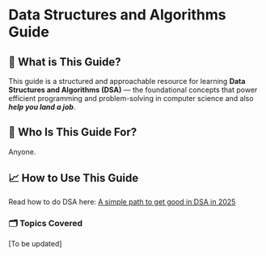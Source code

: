 # Data Structures and Algorithms Guide

## 📌 What is This Guide?

This guide is a structured and approachable resource for learning **Data Structures and Algorithms (DSA)** — the foundational concepts that power efficient programming and problem-solving in computer science and also **_help you land a job_**.

## 👤 Who Is This Guide For?

Anyone.

## 📈 How to Use This Guide

Read how to do DSA here: [A simple path to get good in DSA in 2025](https://amritpandey.io/a-simple-path-to-get-good-in-dsa-in-2025/)

### 🗂️ Topics Covered

[To be updated]
